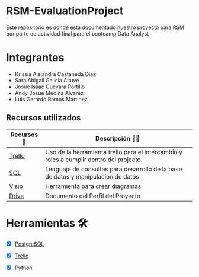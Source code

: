 # RSM-EvaluationProject

Este repositorio es donde esta documentado nuestro proyecto para RSM por parte de actividad final para el bootcamp Data Analyst

# Integrantes

- Krissia Alejandra Castaneda Diaz
- Sara Abigail Galicia Altuve
- Josue Isaac Guevara Portillo
- Andy Josue Medina Alvarez
- Luis Gerardo Ramos Martinez

## Recursos utilizados

| Recursos 🙌                                                                                           | Descripción 🤯🧐                                                                                                                                     |
| ----------------------------------------------------------------------------------------------------- | ---------------------------------------------------------------------------------------------------------------------------------------------------- |
| [Trello](https://trello.com/invite/b/6736b4bf02576a2daef5c0c5/ATTIa801be59b0e7abb9a14b3674cb393a94DA014A37/proyecto-rsm)  | Uso de la herramienta trello para el intercambio y roles a cumplir dentro del projecto.                                                              |
| [SQL](https://drive.google.com/drive/folders/1dRTCiiEzxL33S-1qyCtmXk2xZZpMyP2d?usp=sharing)        | Lenguaje de consultas para desarrollo de la base de datos y manipulacion de datos  |
| [Visio](https://drive.google.com/file/d/1pEgD7xfL_L4fOwxU2LTKf7tlAJKwpHgc/view?usp=sharing) | Herramienta para crear diagramas                                                                           |
| [Drive](https://drive.google.com/drive/folders/1uAj_9s2-jROsAIQfNYyujRo7ImrerVvS?usp=sharing)     | Documento del Perfil del Proyecto                                                                                                                    |
# Herramientas 🛠️

- [x] [PostgreSQL](https://www.postgresql.org/)

- [x] [Trello](https://trello.com/b/Mgzfr7cQ/proyecto-rsm)

- [x] [Python](https://www.python.org/)

